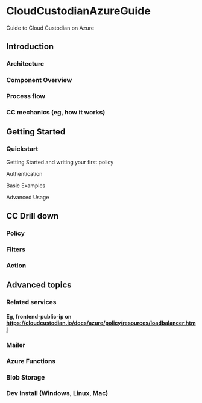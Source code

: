 # CloudCustodianAzureGuide
Guide to Cloud Custodian on Azure

## Introduction

### Architecture

### Component Overview

### Process flow

### CC mechanics (eg, how it works)

## Getting Started

### Quickstart
<a id=" https://cloudcustodian.io/docs/azure/gettingstarted.html"> Getting Started and writing your first policy</a>

<a id="
https://cloudcustodian.io/docs/azure/authentication.html">Authentication</a>

<a id="https://cloudcustodian.io/docs/azure/examples/index.html">Basic Examples</a>

<a id="https://cloudcustodian.io/docs/azure/advanced/index.html">Advanced Usage</a>

## CC Drill down

### Policy

### Filters

### Action


## Advanced topics

### Related services 
#### Eg, frontend-public-ip on https://cloudcustodian.io/docs/azure/policy/resources/loadbalancer.html 

### Mailer

### Azure Functions

### Blob Storage

### Dev Install (Windows, Linux, Mac)